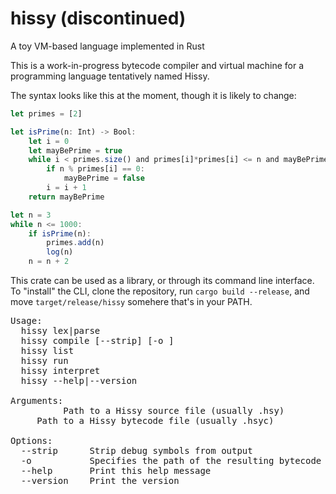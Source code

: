 # hissy (discontinued)
A toy VM-based language implemented in Rust

This is a work-in-progress bytecode compiler and virtual machine for a programming language tentatively named Hissy.

The syntax looks like this at the moment, though it is likely to change:
```js
let primes = [2]

let isPrime(n: Int) -> Bool:
	let i = 0
	let mayBePrime = true
	while i < primes.size() and primes[i]*primes[i] <= n and mayBePrime:
		if n % primes[i] == 0:
			mayBePrime = false
		i = i + 1
	return mayBePrime

let n = 3
while n <= 1000:
	if isPrime(n):
		primes.add(n)
		log(n)
	n = n + 2
```

This crate can be used as a library, or through its command line interface. To "install" the CLI, clone the repository, run `cargo build --release`, and move `target/release/hissy` somehere that's in your PATH.

<pre>
Usage:
  hissy lex|parse <src>
  hissy compile [--strip] [-o <bytecode>] <src>
  hissy list <bytecode>
  hissy run <bytecode>
  hissy interpret <src>
  hissy --help|--version

Arguments:
  <src>        Path to a Hissy source file (usually .hsy)
  <bytecode>   Path to a Hissy bytecode file (usually .hsyc)

Options:
  --strip      Strip debug symbols from output
  -o           Specifies the path of the resulting bytecode
  --help       Print this help message
  --version    Print the version
</pre>
